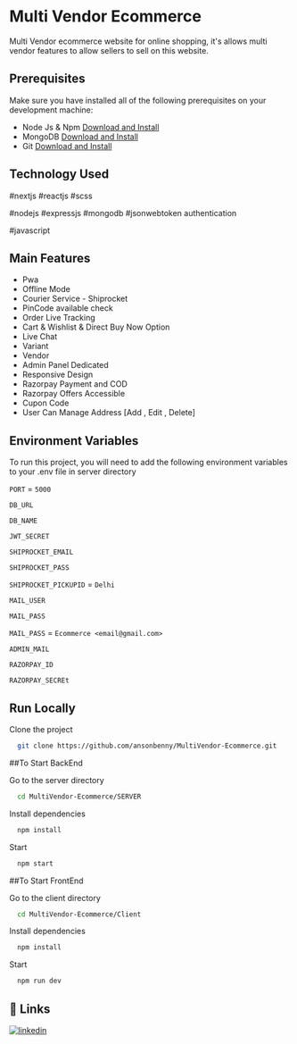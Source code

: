 # Multi Vendor Ecommerce
Multi Vendor ecommerce website for online shopping, it's
allows multi vendor features to allow sellers to sell on this
website.

## Prerequisites

Make sure you have installed all of the following prerequisites on your development machine:

- Node Js & Npm [Download and Install](https://nodejs.org/en)
- MongoDB [Download and Install](https://www.mongodb.com/docs/manual/installation/)
- Git [Download and Install](https://git-scm.com/downloads)

## Technology Used

#nextjs #reactjs #scss 

#nodejs #expressjs #mongodb #jsonwebtoken authentication 

#javascript


## Main Features

- Pwa
- Offline Mode
- Courier Service - Shiprocket
- PinCode available check
- Order Live Tracking
- Cart & Wishlist & Direct Buy Now Option
- Live Chat
- Variant
- Vendor
- Admin Panel Dedicated
- Responsive Design
- Razorpay Payment and COD
- Razorpay Offers Accessible
- Cupon Code
- User Can Manage Address [Add , Edit , Delete]

## Environment Variables

To run this project, you will need to add the following environment variables to your .env file in server directory

`PORT` = `5000`

`DB_URL`

`DB_NAME`

`JWT_SECRET`

`SHIPROCKET_EMAIL`

`SHIPROCKET_PASS`

`SHIPROCKET_PICKUPID` = `Delhi`

`MAIL_USER`

`MAIL_PASS`

`MAIL_PASS` = `Ecommerce <email@gmail.com>`

`ADMIN_MAIL`

`RAZORPAY_ID`

`RAZORPAY_SECREt`

## Run Locally

Clone the project

```bash
  git clone https://github.com/ansonbenny/MultiVendor-Ecommerce.git
```

##To Start BackEnd

Go to the server directory

```bash
  cd MultiVendor-Ecommerce/SERVER
```

Install dependencies

```bash
  npm install
```

Start

```bash
  npm start
```

##To Start FrontEnd

Go to the client directory

```bash
  cd MultiVendor-Ecommerce/Client
```

Install dependencies

```bash
  npm install
```

Start

```bash
  npm run dev
```

## 🔗 Links
[![linkedin](https://img.shields.io/badge/linkedin-0A66C2?style=for-the-badge&logo=linkedin&logoColor=white)](https://www.linkedin.com/in/anson-benny-502961238/)
